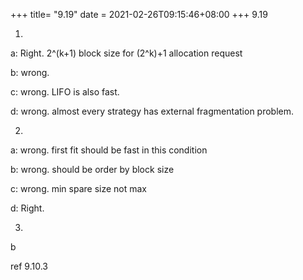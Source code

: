 +++
title= "9.19"
date = 2021-02-26T09:15:46+08:00
+++
9.19

1)

a: Right. 2^(k+1) block size for (2^k)+1 allocation request

b: wrong.

c: wrong. LIFO is also fast.

d: wrong. almost every strategy has external fragmentation problem.

2)

a: wrong. first fit should be fast in this condition

b: wrong. should be order by block size

c: wrong. min spare size not max

d: Right.

3)

b

ref 9.10.3

